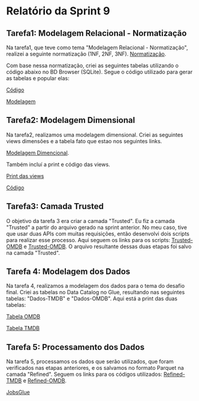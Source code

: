 # Relatório da Sprint 9

## Tarefa1: Modelagem Relacional - Normatização

Na tarefa1, que teve como tema "Modelagem Relacional - Normatização", realizei a seguinte normatização (1NF, 2NF, 3NF).
[Normatização](https://github.com/joaoFelipeSales/Programa-Data-Analytics-AWS-CompassUol/blob/main/9-Sprint9-Modelagem/Normaliza%C3%A7%C3%A3o/Tarefa1-Normaliza%C3%A7%C3%A3o.txt).

Com base nessa normatização, criei as seguintes tabelas utilizando o código abaixo no BD Browser (SQLite). Segue o código utilizado para gerar as tabelas e popular elas:

[Código](https://github.com/joaoFelipeSales/Programa-Data-Analytics-AWS-CompassUol/blob/main/9-Sprint9-Modelagem/Normaliza%C3%A7%C3%A3o/Tarefa1-Modelagem%20Relacional-Normaliza%C3%A7%C3%A3o.sql)

[Modelagem](https://github.com/joaoFelipeSales/Programa-Data-Analytics-AWS-CompassUol/blob/main/9-Sprint9-Modelagem/Normaliza%C3%A7%C3%A3o/ModelagemLogica.png)

## Tarefa2: Modelagem Dimensional

Na tarefa2, realizamos uma modelagem dimensional. Criei as seguintes views dimensões e a tabela fato que estao nos seguintes links.

[Modelagem Dimencional](https://github.com/joaoFelipeSales/Programa-Data-Analytics-AWS-CompassUol/blob/main/9-Sprint9-Modelagem/Normaliza%C3%A7%C3%A3o/ModelagemDimensional.png). 

Também incluí a print e código das views.

[Print das views](https://github.com/joaoFelipeSales/Programa-Data-Analytics-AWS-CompassUol/blob/main/9-Sprint9-Modelagem/Normaliza%C3%A7%C3%A3o/ViewDimensoes.png)

[Código](https://github.com/joaoFelipeSales/Programa-Data-Analytics-AWS-CompassUol/blob/main/9-Sprint9-Modelagem/Normaliza%C3%A7%C3%A3o/Tarefa2-ModelagemDimensional.sql)

## Tarefa3: Camada Trusted

O objetivo da tarefa 3 era criar a camada "Trusted". Eu fiz a camada "Trusted" a partir do arquivo gerado na sprint anterior. No meu caso, tive que usar duas APIs com muitas requisições, então desenvolvi dois scripts para realizar esse processo. Aqui seguem os links para os scripts: [Trusted-OMDB](https://github.com/joaoFelipeSales/Programa-Data-Analytics-AWS-CompassUol/blob/main/9-Sprint9-DesafiPartelll/Tarefa3-Processamento%20da%20Trusted/TRUSTED-OMDB.PY) e [Trusted-OMDB](https://github.com/joaoFelipeSales/Programa-Data-Analytics-AWS-CompassUol/blob/main/9-Sprint9-DesafiPartelll/Tarefa3-Processamento%20da%20Trusted/TRUSTED-TMDB.PY). O arquivo resultante dessas duas etapas foi salvo na camada "Trusted".

## Tarefa 4: Modelagem dos Dados

Na tarefa 4, realizamos a modelagem dos dados para o tema do desafio final. Criei as tabelas no Data Catalog no Glue, resultando nas seguintes tabelas: "Dados-TMDB" e "Dados-OMDB". Aqui está a print das duas tabelas:

[Tabela OMDB](https://github.com/joaoFelipeSales/Programa-Data-Analytics-AWS-CompassUol/blob/main/9-Sprint9-DesafiPartelll/Tarefa4-Modelagem%20de%20dados%20da%20Refined/Refined-OMDB.png)

[Tabela TMDB](https://github.com/joaoFelipeSales/Programa-Data-Analytics-AWS-CompassUol/blob/main/9-Sprint9-DesafiPartelll/Tarefa4-Modelagem%20de%20dados%20da%20Refined/Refined-TMDB.png)

## Tarefa 5: Processamento dos Dados

Na tarefa 5, processamos os dados que serão utilizados, que foram verificados nas etapas anteriores, e os salvamos no formato Parquet na camada "Refined". Seguem os links para os códigos utilizados: [Refined-TMDB](https://github.com/joaoFelipeSales/Programa-Data-Analytics-AWS-CompassUol/blob/main/9-Sprint9-DesafiPartelll/Tarefa5-Processamento%20da%20Refined/Refined-OMDB.py) e [Refined-OMDB](https://github.com/joaoFelipeSales/Programa-Data-Analytics-AWS-CompassUol/blob/main/9-Sprint9-DesafiPartelll/Tarefa5-Processamento%20da%20Refined/Refined-TMDB.PY).

[JobsGlue](https://github.com/joaoFelipeSales/Programa-Data-Analytics-AWS-CompassUol/blob/main/9-Sprint9-DesafiPartelll/Tarefa5-Processamento%20da%20Refined/JobsGlue.png)


